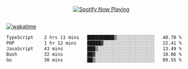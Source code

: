 

<p align="center">
  <a href="https://open.spotify.com/user/31ljmyymhthokwewwcd6dsdmvprm" target="_blank"><img src="https://novatorem-psi-rosy.vercel.app/api/spotify" alt="Spotify Now Playing"/></a>
</p>

##

[![wakatime](https://wakatime.com/badge/user/87646243-158a-4241-a3cb-668e1fa2dbb8.svg)](https://wakatime.com/@87646243-158a-4241-a3cb-668e1fa2dbb8)
<!--START_SECTION:waka-->

```txt
TypeScript    2 hrs 11 mins   ██████████▒░░░░░░░░░░░░░░   40.70 %
PHP           1 hr 12 mins    █████▓░░░░░░░░░░░░░░░░░░░   22.41 %
JavaScript    43 mins         ███▒░░░░░░░░░░░░░░░░░░░░░   13.49 %
Bash          32 mins         ██▓░░░░░░░░░░░░░░░░░░░░░░   10.06 %
Go            30 mins         ██▒░░░░░░░░░░░░░░░░░░░░░░   09.55 %
```

<!--END_SECTION:waka-->
